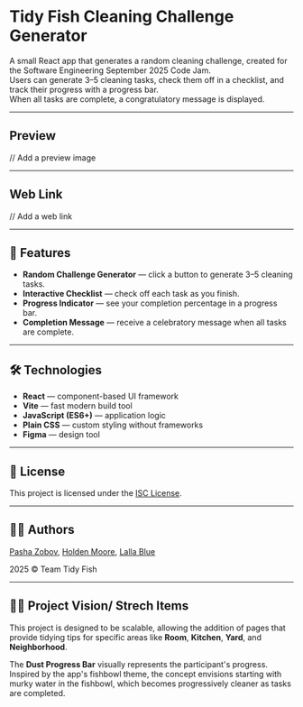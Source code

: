 # Tidy Fish Cleaning Challenge Generator

A small React app that generates a random cleaning challenge, created for the Software Engineering September 2025 Code Jam.  
Users can generate 3–5 cleaning tasks, check them off in a checklist, and track their progress with a progress bar.  
When all tasks are complete, a congratulatory message is displayed.

---

## Preview

// Add a preview image

---

## Web Link

// Add a web link

---

## 🚀 Features

- **Random Challenge Generator** — click a button to generate 3–5 cleaning tasks.
- **Interactive Checklist** — check off each task as you finish.
- **Progress Indicator** — see your completion percentage in a progress bar.
- **Completion Message** — receive a celebratory message when all tasks are complete.

---

## 🛠️ Technologies

- **React** — component-based UI framework
- **Vite** — fast modern build tool
- **JavaScript (ES6+)** — application logic
- **Plain CSS** — custom styling without frameworks
- **Figma** — design tool

---

## 📄 License

This project is licensed under the [ISC License](LICENSE).

---

## 👨‍💻 Authors

[Pasha Zobov](https://github.com/Pavkv),
[Holden Moore](https://github.com/Jhm323),
[Lalla Blue](https://github.com/sociablerobot10)


2025 © Team Tidy Fish

---

## 👨‍💻 Project Vision/ Strech Items

This project is designed to be scalable, allowing the addition of pages that provide tidying tips for specific areas like **Room**, **Kitchen**, **Yard**, and **Neighborhood**.

The **Dust Progress Bar** visually represents the participant's progress. Inspired by the app's fishbowl theme, the concept envisions starting with murky water in the fishbowl, which becomes progressively cleaner as tasks are completed.
